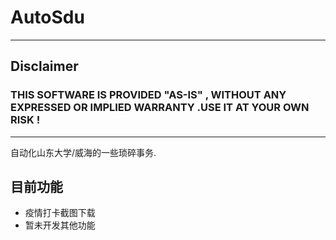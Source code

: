 # AutoSdu

---
## Disclaimer
### THIS SOFTWARE IS PROVIDED "AS-IS" , WITHOUT ANY EXPRESSED OR IMPLIED WARRANTY .USE IT AT YOUR OWN RISK !
---

自动化山东大学/威海的一些琐碎事务.

## 目前功能

- 疫情打卡截图下载
- 暂未开发其他功能